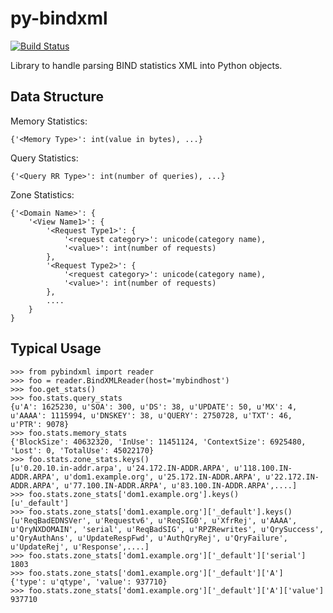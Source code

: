 py-bindxml
==========

[![Build Status](https://travis-ci.org/jforman/pybindxml.svg?branch=master)](https://travis-ci.org/jforman/pybindxml)

Library to handle parsing BIND statistics XML into Python objects.

Data Structure
--------------
Memory Statistics:
```
{'<Memory Type>': int(value in bytes), ...}
```

Query Statistics:
```
{'<Query RR Type>': int(number of queries), ...}
```

Zone Statistics:
```
{'<Domain Name>': {
    '<View Name1>': {
        '<Request Type1>': {
            '<request category>': unicode(category name),
            '<value>': int(number of requests)
        },
        '<Request Type2>': {
            '<request category>': unicode(category name),
            '<value>': int(number of requests)
        },
        ....
    }
}
```



Typical Usage
-------------
```
>>> from pybindxml import reader
>>> foo = reader.BindXMLReader(host='mybindhost')
>>> foo.get_stats()
>>> foo.stats.query_stats
{u'A': 1625230, u'SOA': 300, u'DS': 38, u'UPDATE': 50, u'MX': 4, u'AAAA': 1115994, u'DNSKEY': 38, u'QUERY': 2750728, u'TXT': 46, u'PTR': 9078}
>>> foo.stats.memory_stats
{'BlockSize': 40632320, 'InUse': 11451124, 'ContextSize': 6925480, 'Lost': 0, 'TotalUse': 45022170}
>>> foo.stats.zone_stats.keys()
[u'0.20.10.in-addr.arpa', u'24.172.IN-ADDR.ARPA', u'118.100.IN-ADDR.ARPA', u'dom1.example.org', u'25.172.IN-ADDR.ARPA', u'22.172.IN-ADDR.ARPA', u'77.100.IN-ADDR.ARPA', u'83.100.IN-ADDR.ARPA',....]
>>> foo.stats.zone_stats['dom1.example.org'].keys()
[u'_default']
>>> foo.stats.zone_stats['dom1.example.org']['_default'].keys()
[u'ReqBadEDNSVer', u'Requestv6', u'ReqSIG0', u'XfrRej', u'AAAA', u'QryNXDOMAIN', 'serial', u'ReqBadSIG', u'RPZRewrites', u'QrySuccess', u'QryAuthAns', u'UpdateRespFwd', u'AuthQryRej', u'QryFailure', u'UpdateRej', u'Response',....]
>>> foo.stats.zone_stats['dom1.example.org']['_default']['serial']
1803
>>> foo.stats.zone_stats['dom1.example.org']['_default']['A']
{'type': u'qtype', 'value': 937710}
>>> foo.stats.zone_stats['dom1.example.org']['_default']['A']['value']
937710
```

